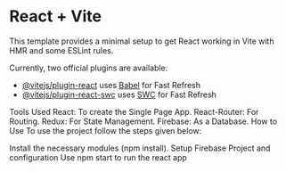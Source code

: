 # React + Vite

This template provides a minimal setup to get React working in Vite with HMR and some ESLint rules.

Currently, two official plugins are available:

- [@vitejs/plugin-react](https://github.com/vitejs/vite-plugin-react/blob/main/packages/plugin-react/README.md) uses [Babel](https://babeljs.io/) for Fast Refresh
- [@vitejs/plugin-react-swc](https://github.com/vitejs/vite-plugin-react-swc) uses [SWC](https://swc.rs/) for Fast Refresh



Tools Used
React: To create the Single Page App.
React-Router: For Routing.
Redux: For State Management.
Firebase: As a Database.
How to Use
To use the project follow the steps given below:

Install the necessary modules (npm install).
Setup Firebase Project and configuration
Use npm start to run the react app
